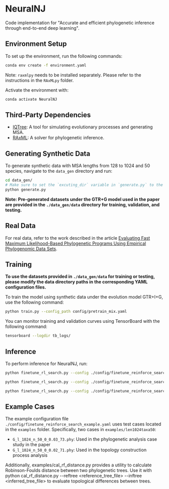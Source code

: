 # NeuralNJ

Code implementation for "Accurate and efficient phylogenetic inference through end-to-end deep learning".

## Environment Setup

To set up the environment, run the following commands:

```bash
conda env create -f environment.yaml
```

Note: `raxmlpy` needs to be installed separately. Please refer to the instructions in the `RAxMLpy` folder.

Activate the environment with:

```bash
conda activate NeuralNJ
```

## Third-Party Dependencies

- [IQTree](http://www.iqtree.org/): A tool for simulating evolutionary processes and generating MSA.
- [RAxML](https://cme.h-its.org/exelixis/web/software/raxml/): A solver for phylogenetic inference.


## Generating Synthetic Data

To generate synthetic data with MSA lengths from 128 to 1024 and 50 species, navigate to the `data_gen` directory and run:

```bash
cd data_gen/
# Make sure to set the `excuting_dir` variable in `generate.py` to the path of the IQTree executable
python generate.py
```

**Note: Pre-generated datasets under the GTR+G model used in the paper are provided in the `./data_gen/data` directory for training, validation, and testing.**

## Real Data

For real data, refer to the work described in the article [Evaluating Fast Maximum Likelihood-Based Phylogenetic Programs Using Empirical Phylogenomic Data Sets](https://doi.org/10.1093/molbev/msx302).

## Training

**To use the datasets provided in `./data_gen/data` for training or testing, please modify the data directory paths in the corresponding YAML configuration files.**

To train the model using synthetic data under the evolution model GTR+I+G, use the following command:

```bash
python train.py --config_path config/pretrain_mix.yaml
```


You can monitor training and validation curves using TensorBoard with the following command:
```bash
tensorboard --logdir tb_logs/
```

## Inference

To perform inference for NeuralNJ, run:

```bash
python finetune_rl_search.py --config ./config/finetune_reinforce_search_example.yaml --infer_opt Argmax
```

```bash
python finetune_rl_search.py --config ./config/finetune_reinforce_search_example.yaml --infer_opt Search
```

```bash
python finetune_rl_search.py --config ./config/finetune_reinforce_search_example.yaml --infer_opt Finetune
```

## Example Cases

The example configuration file `./config/finetune_reinforce_search_example.yaml` uses test cases located in the `examples` folder. Specifically, two cases in `examples/len1024taxa50`:

- `G_l_1024_n_50_0_0.03_73.phy`: Used in the phylogenetic analysis case study in the paper
- `G_l_1024_n_50_0_0.02_71.phy`: Used in the topology construction process analysis

Additionally, examples/cal_rf_distance.py provides a utility to calculate Robinson-Foulds distance between two phylogenetic trees. Use it with python cal_rf_distance.py --reftree <reference_tree_file> --inftree <inferred_tree_file> to evaluate topological differences between trees.
